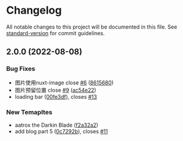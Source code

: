 # Changelog

All notable changes to this project will be documented in this file. See [standard-version](https://github.com/conventional-changelog/standard-version) for commit guidelines.

## 2.0.0 (2022-08-08)


### Bug Fixes

* 图片使用nuxt-image close [#6](https://github.com/meetqy/wcao.cc/issues/6) ([8615680](https://github.com/meetqy/wcao.cc/commit/861568094f99240dad36c256682993e05296befc))
* 图片预留位置 close [#9](https://github.com/meetqy/wcao.cc/issues/9) ([ac54e22](https://github.com/meetqy/wcao.cc/commit/ac54e22adfcde589e42fc3fcdb8d31db543e64c2))
* loading bar ([00fe3df](https://github.com/meetqy/wcao.cc/commit/00fe3df5387de1bab784a84d41a1d0b457449d72)), closes [#13](https://github.com/meetqy/wcao.cc/issues/13)


### New Temapltes

* aatrox the Darkin Blade ([f2a32a2](https://github.com/meetqy/wcao.cc/commit/f2a32a2d6d2ba4a123bbae6d66af68303c18d53d))
* add blog part 5 ([0c7292b](https://github.com/meetqy/wcao.cc/commit/0c7292bed1c71c7ae85fdce394d8e3ca20b9c5eb)), closes [#11](https://github.com/meetqy/wcao.cc/issues/11)
